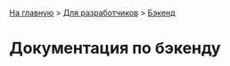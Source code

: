 [На главную](../README.md) > [Для разработчиков](../README/for-developers.md) > [Бэкенд](./README.md)

# Документация по бэкенду
